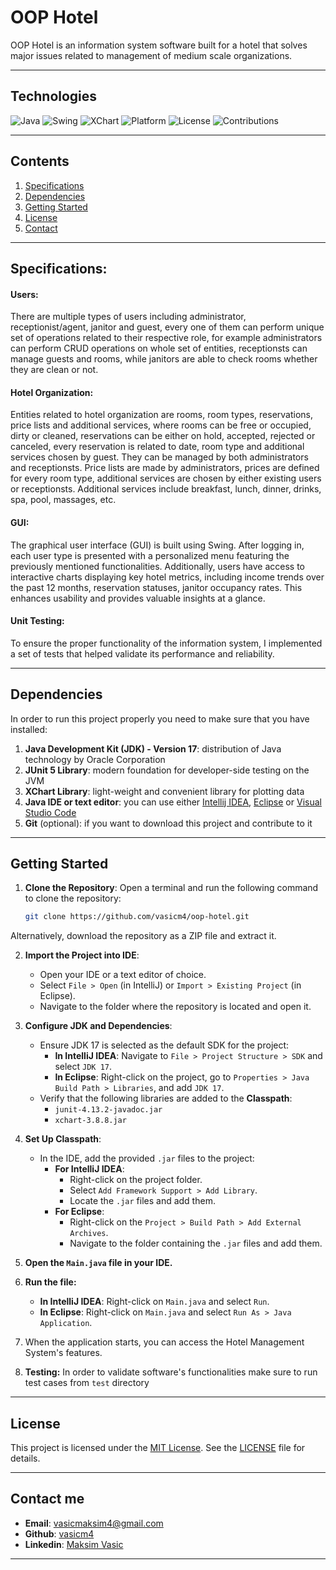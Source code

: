 # OOP Hotel

OOP Hotel is an information system software built for a hotel that solves major issues related to management of medium scale organizations. 

***
## Technologies
![Java](https://img.shields.io/badge/Java-17-orange?style=flat-square&logo=java)
![Swing](https://img.shields.io/badge/Library-Swing-blue?style=flat-square)
![XChart](https://img.shields.io/badge/Library-xchart-blue)
![Platform](https://img.shields.io/badge/Platform-Windows_|_Linux_|_MacOS-lightgrey?style=flat-square)
![License](https://img.shields.io/badge/License-MIT-blue?style=flat-square)
![Contributions](https://img.shields.io/badge/Contributions-Welcome-brightgreen?style=flat-square)


***
## Contents
1. [Specifications](#specifications)
2. [Dependencies](#dependencies)
3. [Getting Started](#start)
4. [License](#license)
5. [Contact](#contact)
***
<a name="specifications"><a/>
## Specifications:

#### Users: 
There are multiple types of users including administrator, receptionist/agent, janitor and guest, every one of them can perform unique set of operations related to their respective role, for example administrators can perform CRUD operations on whole set of entities, receptionsts can manage guests and rooms, while janitors are able to check rooms whether they are clean or not.

#### Hotel Organization: 
Entities related to hotel organization are rooms, room types, reservations, price lists and additional services, where rooms can be free or occupied, dirty or cleaned, reservations can be either on hold, accepted, rejected or canceled, every reservation is related to date, room type and additional services chosen by guest. They can be managed by both administrators and receptionsts. Price lists are made by administrators, prices are defined for every room type, additional services are chosen by either existing users or receptionsts. Additional services include breakfast, lunch, dinner, drinks, spa, pool, massages, etc. 

#### GUI:
The graphical user interface (GUI) is built using Swing. After logging in, each user type is presented with a personalized menu featuring the previously mentioned functionalities. Additionally, users have access to interactive charts displaying key hotel metrics, including income trends over the past 12 months, reservation statuses, janitor occupancy rates. This enhances usability and provides valuable insights at a glance.

#### Unit Testing: 
To ensure the proper functionality of the information system, I implemented a set of tests that helped validate its performance and reliability.

***
<a name="dependencies"><a/>
## Dependencies
In order to run this project properly you need to make sure that you have installed:
1. **Java Development Kit (JDK) - Version 17**: distribution of Java technology by Oracle Corporation
2. **JUnit 5 Library**: modern foundation for developer-side testing on the JVM
3. **XChart Library**:  light-weight and convenient library for plotting data
4. **Java IDE or text editor**: you can use either [Intellij IDEA](https://www.jetbrains.com/idea/), [Eclipse](https://www.eclipse.org/downloads/) or [Visual Studio Code](https://code.visualstudio.com/)
5. **Git** (optional): if you want to download this project and contribute to it

***
<a name="start"><a/>
## Getting Started

1. **Clone the Repository**:
   Open a terminal and run the following command to clone the repository:

   ```bash
   git clone https://github.com/vasicm4/oop-hotel.git
   
Alternatively, download the repository as a ZIP file and extract it.

2. **Import the Project into IDE**:
   - Open your IDE or a text editor of choice.
   - Select `File > Open` (in IntelliJ) or `Import > Existing Project` (in Eclipse).
   - Navigate to the folder where the repository is located and open it.

3. **Configure JDK and Dependencies**:
   - Ensure JDK 17 is selected as the default SDK for the project:
     - **In IntelliJ IDEA**: Navigate to `File > Project Structure > SDK` and select `JDK 17`.
     - **In Eclipse**: Right-click on the project, go to `Properties > Java Build Path > Libraries`, and add `JDK 17`.
   - Verify that the following libraries are added to the **Classpath**:
     - `junit-4.13.2-javadoc.jar`
     - `xchart-3.8.8.jar`

4. **Set Up Classpath**:
   - In the IDE, add the provided `.jar` files to the project:
     - **For IntelliJ IDEA**:
       - Right-click on the project folder.
       - Select `Add Framework Support > Add Library`.
       - Locate the `.jar` files and add them.
     - **For Eclipse**:
       - Right-click on the `Project > Build Path > Add External Archives`.
       - Navigate to the folder containing the `.jar` files and add them.

5. **Open the `Main.java` file in your IDE.**
6. **Run the file:**
   - **In IntelliJ IDEA**: Right-click on `Main.java` and select `Run`.
   - **In Eclipse**: Right-click on `Main.java` and select `Run As > Java Application`.
7. When the application starts, you can access the Hotel Management System's features.
8. **Testing:** In order to validate software's functionalities make sure to run test cases from `test` directory

***
<a name="license"><a/>
## License
This project is licensed under the [MIT License](./LICENSE). See the [LICENSE](./LICENSE) file for details.

***
<a name="contact"><a/>
## Contact me

 - **Email**: [vasicmaksim4@gmail.com](mailto:vasicmaksim4@gmail.com)
 - **Github**: [vasicm4](https://github.com/vasicm4)
 - **Linkedin**: [Maksim Vasic](https://rs.linkedin.com/in/maksim-vasi%C4%87-514b11327)
***
